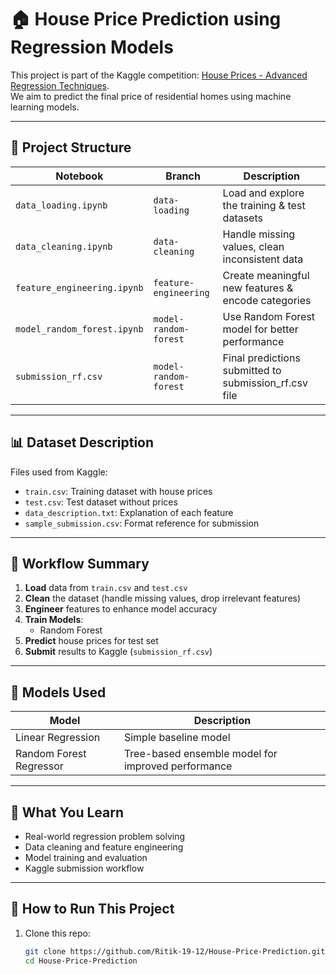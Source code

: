 # 🏠 House Price Prediction using Regression Models

This project is part of the Kaggle competition: [House Prices - Advanced Regression Techniques](https://www.kaggle.com/competitions/house-prices-advanced-regression-techniques).  
We aim to predict the final price of residential homes using machine learning models.

---

## 📁 Project Structure

| Notebook | Branch | Description |
|----------|--------|-------------|
| `data_loading.ipynb` | `data-loading` | Load and explore the training & test datasets |
| `data_cleaning.ipynb` | `data-cleaning` | Handle missing values, clean inconsistent data |
| `feature_engineering.ipynb` | `feature-engineering` | Create meaningful new features & encode categories |
| `model_random_forest.ipynb` | `model-random-forest` | Use Random Forest model for better performance |
| `submission_rf.csv` | `model-random-forest` | Final predictions submitted to submission_rf.csv file |

---

## 📊 Dataset Description

Files used from Kaggle:
- `train.csv`: Training dataset with house prices
- `test.csv`: Test dataset without prices
- `data_description.txt`: Explanation of each feature
- `sample_submission.csv`: Format reference for submission

---

## 🔁 Workflow Summary

1. **Load** data from `train.csv` and `test.csv`
2. **Clean** the dataset (handle missing values, drop irrelevant features)
3. **Engineer** features to enhance model accuracy
4. **Train Models**:
   - Random Forest 
5. **Predict** house prices for test set
6. **Submit** results to Kaggle (`submission_rf.csv`)

---

## 📌 Models Used

| Model | Description |
|-------|-------------|
| Linear Regression | Simple baseline model |
| Random Forest Regressor | Tree-based ensemble model for improved performance |

---

## 🧠 What You Learn

- Real-world regression problem solving
- Data cleaning and feature engineering
- Model training and evaluation
- Kaggle submission workflow

---

## 🚀 How to Run This Project

1. Clone this repo:
   ```bash
   git clone https://github.com/Ritik-19-12/House-Price-Prediction.git
   cd House-Price-Prediction
